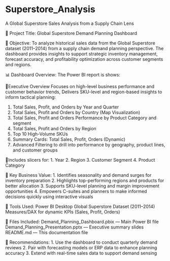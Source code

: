 # Superstore_Analysis
A Global Superstore Sales Analysis from a Supply Chain Lens

📌 Project Title:
Global Superstore Demand Planning Dashboard

🎯 Objective:
To analyze historical sales data from the Global Superstore dataset (2011–2014) from a supply chain demand planning perspective. The dashboard provides insights to support strategic inventory management, forecast accuracy, and profitability optimization across customer segments and regions.

📊 Dashboard Overview:
The Power BI report is shows:

🔹Executive Overview
Focuses on high-level business performance and customer behavior trends, Delivers SKU-level and region-based insights to inform tactical planning:

  1. Total Sales, Profit, and Orders by Year and Quarter
  2. Total Sales, Profit and Orders by Country (Map Visualization)
  3. Total Sales, Profit and Orders Performance by Product Category and segment
  4. Total Sales, Profit and Orders by Region
  5. Top 10 High-Volume SKUs
  6. Summary Cards: Total Sales, Profit, Orders (Dynamic)
  7. Advanced Filtering to drill into performance by geography, product lines, and customer groups
  

🔹Includes slicers for:
    1. Year
    2. Region
    3. Customer Segment
    4. Product Category


💼 Key Business Value:
    1. Identifies seasonality and demand surges for inventory preparation
    2. Highlights top-performing regions and products for better allocation
    3. Supports SKU-level planning and margin improvement opportunities
    4. Empowers C-suites and planners to make informed decisions quickly using interactive visuals

🧠 Tools Used:
Power BI Desktop
Global Superstore Dataset (2011–2014)
Measures/DAX for dynamic KPIs (Sales, Profit, Orders)

📁 Files Included:
Demand_Planning_Dashboard.pbix — Main Power BI file
Demand_Planning_Presentation.pptx — Executive summary slides
README.md — This documentation file

📌 Recommendations:
    1. Use the dashboard to conduct quarterly demand reviews
    2. Pair with forecasting models or ERP data to enhance planning accuracy
    3. Extend with real-time sales data to support demand sensing
